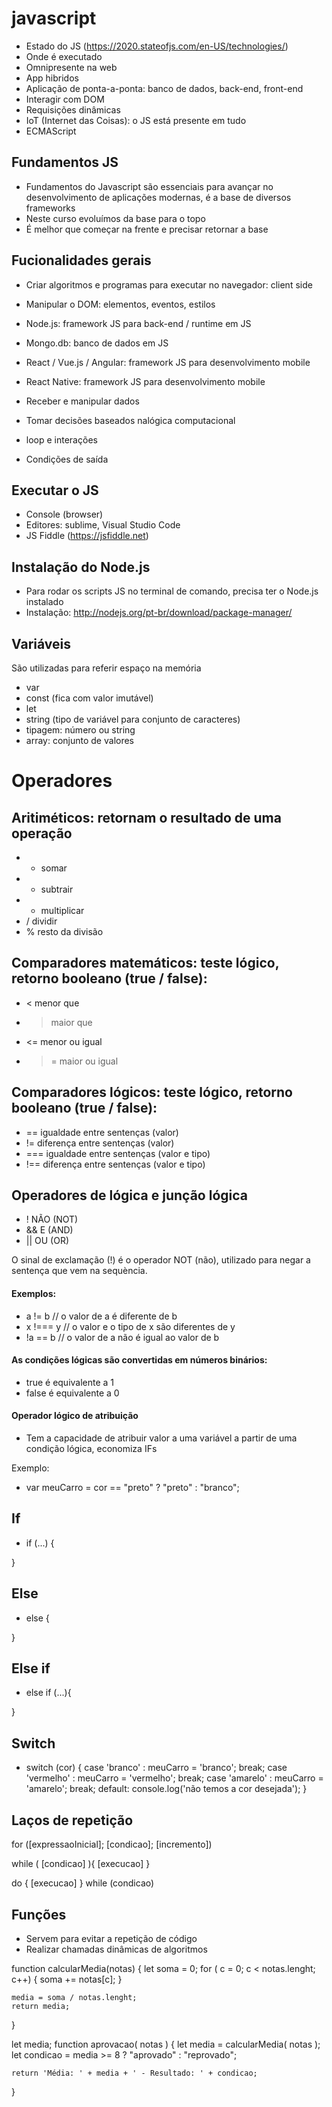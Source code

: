 # javascript
- Estado do JS (https://2020.stateofjs.com/en-US/technologies/)
- Onde é executado
- Omnipresente na web
- App hibridos
- Aplicação de ponta-a-ponta: banco de dados, back-end, front-end
- Interagir com DOM
- Requisições dinâmicas
- IoT (Internet das Coisas): o JS está presente em tudo
- ECMAScript

## Fundamentos JS
- Fundamentos do Javascript são essenciais para avançar no desenvolvimento de aplicações modernas, é a base de diversos frameworks
- Neste curso evoluímos da base para o topo
- É melhor que começar na frente e precisar retornar a base

## Fucionalidades gerais
- Criar algoritmos e programas para executar no navegador: client side
- Manipular o DOM: elementos, eventos, estilos
- Node.js: framework JS para back-end / runtime em JS
- Mongo.db: banco de dados em JS
- React / Vue.js / Angular: framework JS para desenvolvimento mobile
- React Native: framework JS para desenvolvimento mobile

- Receber e manipular dados
- Tomar decisões baseados nalógica computacional
- loop e interações
- Condições de saída

## Executar o JS
- Console (browser)
- Editores: sublime, Visual Studio Code
- JS Fiddle (https://jsfiddle.net)

## Instalação do Node.js
- Para rodar os scripts JS no terminal de comando, precisa ter o Node.js instalado
- Instalação: http://nodejs.org/pt-br/download/package-manager/

## Variáveis
São utilizadas para referir espaço na memória
- var
- const (fica com valor imutável)
- let
- string (tipo de variável para conjunto de caracteres)
- tipagem: número ou string
- array: conjunto de valores

# Operadores

## Aritiméticos: retornam o resultado de uma operação
-  + somar
-  - subtrair
-  * multiplicar
-  / dividir
-  % resto da divisão

## Comparadores matemáticos: teste lógico, retorno booleano (true / false):
-  < menor que
-  > maior que
-  <= menor ou igual
-  >= maior ou igual

## Comparadores lógicos: teste lógico, retorno booleano (true / false):
-  == igualdade entre sentenças (valor)
-  != diferença entre sentenças (valor)
-  === igualdade entre sentenças (valor e tipo)
-  !== diferença entre sentenças (valor e tipo)

## Operadores de lógica e junção lógica
-  ! NÃO (NOT)
-  && E (AND)
-  || OU (OR)

O sinal de exclamação (!) é o operador NOT (não), utilizado para negar a sentença que vem na sequència.

#### Exemplos:
-  a != b    // o valor de a é diferente de b
-  x !=== y  // o valor e o tipo de x são diferentes de y
-  !a == b   // o valor de a não é igual ao valor de b

#### As condições lógicas são convertidas em números binários:
-  true é equivalente a 1
-  false é equivalente a 0

#### Operador lógico de atribuição
-  Tem a capacidade de atribuir valor a uma variável a partir de uma condição lógica, economiza IFs

Exemplo:

-  var meuCarro = cor == "preto" ? "preto" : "branco";


## If
-   if (...) {

}

## Else
-  else {

}

## Else if
-  else if (...){

}

## Switch
-  switch (cor) {
    case 'branco' :
        meuCarro = 'branco';
        break;
    case 'vermelho' :
        meuCarro = 'vermelho';
        break;
    case 'amarelo' :
        meuCarro = 'amarelo';
        break;
    default:
        console.log('não temos a cor desejada');
}



## Laços de repetição

for ([expressaoInicial]; [condicao]; [incremento])


while ( [condicao] ){
    [execucao]
}

do {
    [execucao]
} while (condicao)

## Funções 
- Servem para evitar a repetição de código
- Realizar chamadas dinâmicas de algoritmos

function calcularMedia(notas) {
    let soma = 0;
    for ( c = 0; c < notas.lenght; c++) {
        soma += notas[c];
    }

    media = soma / notas.lenght;
    return media;

}

let media; 
function aprovacao( notas ) {
    let media = calcularMedia( notas );
    let condicao = media >= 8 ? "aprovado" : "reprovado";

    return 'Média: ' + media + ' - Resultado: ' + condicao;
}